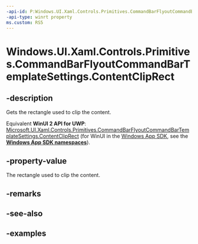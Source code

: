 ```yaml
---
-api-id: P:Windows.UI.Xaml.Controls.Primitives.CommandBarFlyoutCommandBarTemplateSettings.ContentClipRect
-api-type: winrt property
ms.custom: RS5
---
```


<!-- Property syntax.
public Rect ContentClipRect { get; }
-->

# Windows.UI.Xaml.Controls.Primitives.CommandBarFlyoutCommandBarTemplateSettings.ContentClipRect

## -description

Gets the rectangle used to clip the content.

Equivalent **WinUI 2 API for UWP**: [Microsoft.UI.Xaml.Controls.Primitives.CommandBarFlyoutCommandBarTemplateSettings.ContentClipRect](/windows/winui/api/microsoft.ui.xaml.controls.primitives.commandbarflyoutcommandbartemplatesettings.contentcliprect) (for WinUI in the [Windows App SDK](/windows/apps/windows-app-sdk/), see the **[Windows App SDK namespaces](/windows/windows-app-sdk/api/winrt/)**).

## -property-value

The rectangle used to clip the content.

## -remarks

## -see-also

## -examples

